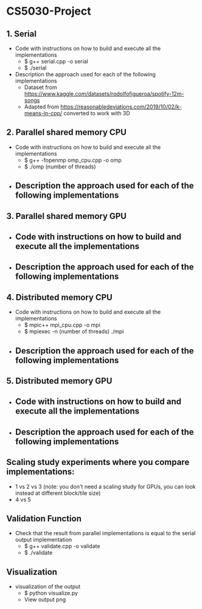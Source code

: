 # CS5030-Project

## 1. Serial
- Code with instructions on how to build and execute all the implementations
    - $ g++ serial.cpp -o serial
    - $ ./serial
- Description the approach used for each of the following implementations
    - Dataset from https://www.kaggle.com/datasets/rodolfofigueroa/spotify-12m-songs
    - Adapted from https://reasonabledeviations.com/2019/10/02/k-means-in-cpp/ converted to work with 3D

## 2. Parallel shared memory CPU
- Code with instructions on how to build and execute all the implementations
    - $ g++ -fopenmp omp_cpu.cpp -o omp
    - $ ./omp (number of threads)
- Description the approach used for each of the following implementations
    - 

## 3. Parallel shared memory GPU
- Code with instructions on how to build and execute all the implementations
    - 
- Description the approach used for each of the following implementations
    - 

## 4. Distributed memory CPU
- Code with instructions on how to build and execute all the implementations
    - $ mpic++ mpi_cpu.cpp -o mpi
    - $ mpiexec -n (number of threads) ./mpi
- Description the approach used for each of the following implementations
    - 

## 5. Distributed memory GPU
- Code with instructions on how to build and execute all the implementations
    - 
- Description the approach used for each of the following implementations
    - 

## Scaling study experiments where you compare implementations:
- 1 vs 2 vs 3 (note: you don't need a scaling study for GPUs, you can look instead at different block/tile size)
- 4 vs 5

## Validation Function
- Check that the result from parallel implementations is equal to the serial output implementation
    - $ g++ validate.cpp -o validate
    - $ ./validate

## Visualization
- visualization of the output
    - $ python visualize.py
    - View output png
